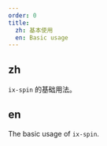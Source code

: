 ```yaml
---
order: 0
title:
  zh: 基本使用
  en: Basic usage
---
```


## zh

`ix-spin` 的基础用法。

## en

The basic usage of `ix-spin`.
